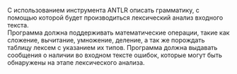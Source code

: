 С использованием инструмента ANTLR описать грамматику, с помощью которой будет производиться лексический анализ входного текста.  
Программа должна поддерживать математические операции, такие как сложение, вычитание, умножение, деление, а так же порождать таблицу лексем с указанием их типов. 
Программа должна выдавать сообщения о наличии во входном тексте ошибок, которые могут быть обнаружены на этапе лексического анализа.

